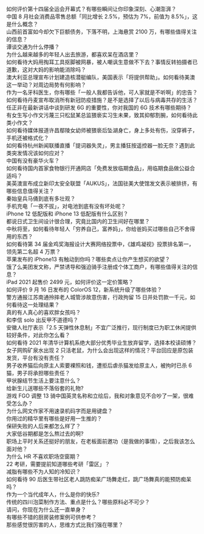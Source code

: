 如何评价第十四届全运会开幕式？有哪些瞬间让你印象深刻、心潮澎湃？  
中国 8 月社会消费品零售总额「同比增长 2.5%，预估为 7%，前值为 8.5%」，这是什么概念？  
山西前首富如今却欠下巨额债务，下落不明，上海悬赏 2100 万，有哪些值得关注的信息？  
谭谈交通为什么停播？  
为什么越来越多的年轻人出去旅游，都喜欢呆在酒店里？  
如何看待大妈用掏耳工具抠脚被网暴，被人嘲讽生意做不下去？事情反转拍摄者已道歉，这对大妈的影响能消除吗？  
澳大利亚总理宣布计划建造核潜艇编队，美国表示「将提供帮助」。如何看待美澳这一举动？对周边局势有何影响？  
作为一名牙科医生，你有哪些「一般人我都告诉他，可人家就是不听啊」的忠告？  
如何看待丹麦宣布取消所有新冠防疫措施？是不是选择了以后与病毒共存的生活？  
任正非在最新讲话中谈到研发 6G 的重要性，你对我国的 6G 技术有哪些期待？  
有女生写小作文污蔑三只松鼠某总监猥亵实习生未果，致其抑郁割腕，如何看待此类小作文？  
如何看待媒体报道许昌鄢陵女幼师被猥亵后坠湖身亡，身上多处有伤，没穿裤子，手机还被格式化？  
如何看待杭州新闻联播直播「提词器失灵」，男主播狂按遥控器一脸无奈？遇到此类突发情况该如何应对？  
中国有没有豪华火车？  
如何看待国内首家食物银行开通网店「免费发放临期食品」，用临期食品做公益合适吗？  
美英澳宣布成立新印太安全联盟「AUKUS」，法国驻美大使馆发文表示被排挤，有哪些信息值得关注？  
秦始皇兵马俑到底有多壮观？  
手机充电「一夜不拔」，对电池到底有没有坏处呢？  
iPhone 12 低配版和 iPhone 13 低配版有什么区别？  
都说日式卫生间设计很合理，究竟比国内的卫生间好在哪里？  
中秋将至，如何看待年轻人「穷养自己，富养妈」，你给爸妈买过哪些自己不舍得用的东西？  
如何看待第 34 届金鸡奖海报设计大赛网络投票中，《雄鸡凝视》投票排名第一，领先第二名超 4 万票？  
苹果发布的 iPhone13 有触动到你吗？哪些卖点让你产生想买的欲望？  
饿了么美团发文称，严禁诱导和强迫骑手注册成个体工商户，有哪些值得关注的信息？  
iPad 2021 起售价 2499 元，如何评价这一定价策略？  
如何评价 9 月 16 日发布的 ColorOS 12，新系统升级了哪些体验？  
警方通报江苏南通拎摔老人城管涉故意伤害，行政拘留 15 日并处罚款一千元，如何看待这一处理结果？  
真的有人真心的喜欢胖女孩吗？  
和李信 solo 出反甲不道德吗？  
安徽人社厅表示「2.5 天弹性休息制」不宜广泛推行，现行制度已为职工休闲提供较好条件，对此你怎么看？  
如何看待 2021 年清华计算机系绝大部分优秀毕业生放弃留学，选择本校读硕博？  
女子网购矿泉水出现 2 只活老鼠，为什么会出现这样的情况？平台回应是原包装发货，平台有没有责任？  
男子收养猫后向原主人索要裸照和钱，遭拒后虐杀猫发给原主人，被拘时已杀 6 猫，男子将承担哪些责任？  
甲状腺结节生活上要注意什么？  
给新生儿送哪些不落俗套的礼物?  
游戏 FGO 调整 13 骑中国英灵名称和立绘后，我和对象意见不合吵了一架，很难受怎么办？  
为什么网文作家不用速录机码字而是用键盘？  
你用过的精华里有哪些是好用一生推的？  
保研失败的人后来都怎么样了？  
大家低谷期都是怎么熬过去的啊?  
职场上平时关系还挺好的朋友，在老板面前邀功（是我做的事情），之后我该怎么面对他？  
为什么 HR 不喜欢职场空窗期？  
22 考研，需要提前知道哪些考研「雷区」？  
减脂有哪些不为人知的冷知识？  
如何看待 90 后医生带社区老人跳防痴呆广场舞走红，跳广场舞真的能预防痴呆吗？  
作为一个当代成年人，什么是你的快乐?  
传统的四川泡菜制作方法、重点是什么？哪些原料必不可少？  
请问，你现在为什么还一直单身？  
有哪些不错的厨房装修案例可供参考？  
那些感觉很厉害的人，思维方式比我们强在哪里？  
